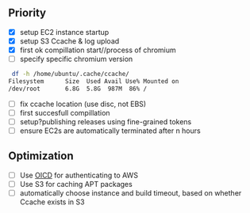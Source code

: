 ## Priority
- [x] setup EC2 instance startup
- [x] setup S3 Ccache & log upload
- [x] first ok compillation start//process of chromium
- [ ] specify specific chromium version
```bash
 df -h /home/ubuntu/.cache/ccache/
Filesystem      Size  Used Avail Use% Mounted on
/dev/root       6.8G  5.8G  987M  86% /
```
- [ ] fix ccache location (use disc, not EBS)
- [ ] first succesfull compillation
- [ ] setup?publishing releases using fine-grained tokens
- [ ] ensure EC2s are automatically terminated after n hours

## Optimization 
- [ ] Use [OICD](https://github.com/aws-actions/configure-aws-credentials?tab=readme-ov-file#oidc) for authenticating to AWS
- [ ] Use S3 for caching APT packages
- [ ] automatically choose instance and build timeout, based on whether Ccache exists in S3
